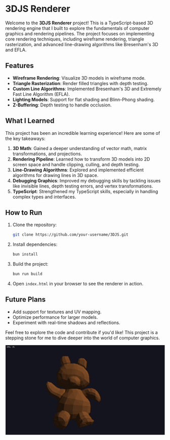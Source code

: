 # 3DJS Renderer

Welcome to the **3DJS Renderer** project! This is a TypeScript-based 3D rendering engine that I built to explore the fundamentals of computer graphics and rendering pipelines. The project focuses on implementing core rendering techniques, including wireframe rendering, triangle rasterization, and advanced line-drawing algorithms like Bresenham's 3D and EFLA.

## Features
- **Wireframe Rendering**: Visualize 3D models in wireframe mode.
- **Triangle Rasterization**: Render filled triangles with depth testing.
- **Custom Line Algorithms**: Implemented Bresenham's 3D and Extremely Fast Line Algorithm (EFLA).
- **Lighting Models**: Support for flat shading and Blinn-Phong shading.
- **Z-Buffering**: Depth testing to handle occlusion.

## What I Learned
This project has been an incredible learning experience! Here are some of the key takeaways:

1. **3D Math**: Gained a deeper understanding of vector math, matrix transformations, and projections.
2. **Rendering Pipeline**: Learned how to transform 3D models into 2D screen space and handle clipping, culling, and depth testing.
3. **Line-Drawing Algorithms**: Explored and implemented efficient algorithms for drawing lines in 3D space.
4. **Debugging Graphics**: Improved my debugging skills by tackling issues like invisible lines, depth testing errors, and vertex transformations.
5. **TypeScript**: Strengthened my TypeScript skills, especially in handling complex types and interfaces.

## How to Run
1. Clone the repository:
   ```bash
   git clone https://github.com/your-username/3DJS.git
   ```
2. Install dependencies:
   ```bash
   bun install
   ```
3. Build the project:
   ```bash
   bun run build
   ```
4. Open `index.html` in your browser to see the renderer in action.

## Future Plans
- Add support for textures and UV mapping.
- Optimize performance for larger models.
- Experiment with real-time shadows and reflections.

Feel free to explore the code and contribute if you'd like! This project is a stepping stone for me to dive deeper into the world of computer graphics.

![Example Rendering](./images/image.png)
